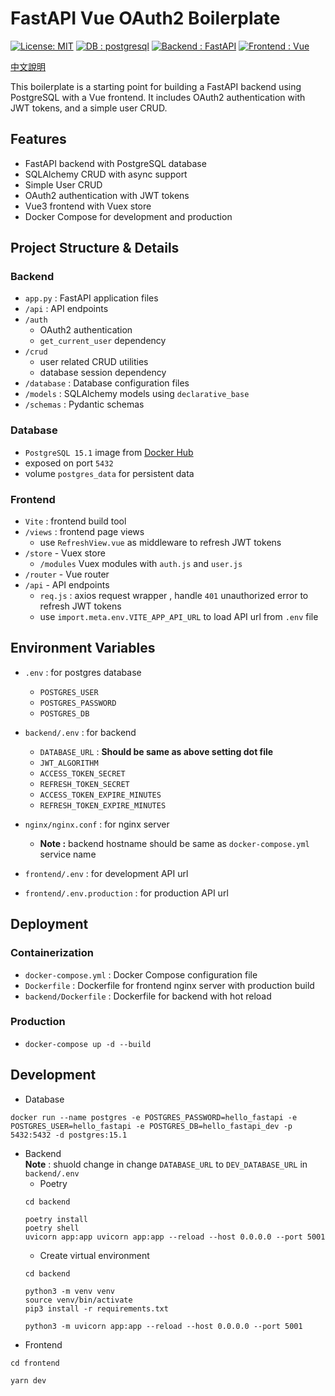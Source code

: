 # FastAPI Vue OAuth2 Boilerplate
[![License: MIT](https://img.shields.io/badge/License-MIT-yellow.svg)](https://opensource.org/licenses/MIT)
[![DB : postgresql](https://img.shields.io/badge/DB-postgresql-blue.svg)](https://www.postgresql.org/)
[![Backend : FastAPI](https://img.shields.io/badge/Backend-FastAPI-blue.svg)](https://fastapi.tiangolo.com/)
[![Frontend : Vue](https://img.shields.io/badge/Frontend-Vue-green.svg)](https://v3.vuejs.org/)

[中文說明](https://github.com/jason810496/FastAPI-Vue-OAuth2/blob/main/README_zh.md)

This boilerplate is a starting point for building a FastAPI backend using PostgreSQL with a Vue frontend. It includes OAuth2 authentication with JWT tokens, and a simple user CRUD.

## Features
- FastAPI backend with PostgreSQL database
- SQLAlchemy CRUD with async support
- Simple User CRUD
- OAuth2 authentication with JWT tokens
- Vue3 frontend with Vuex store
- Docker Compose for development and production

## Project Structure & Details
### Backend
- `app.py` : FastAPI application files
- `/api` : API endpoints
- `/auth`
    - OAuth2 authentication 
    - `get_current_user` dependency
- `/crud`
    - user related CRUD utilities
    - database session dependency
- `/database` : Database configuration files 
- `/models` : SQLAlchemy models using `declarative_base`
- `/schemas` : Pydantic schemas

### Database
- `PostgreSQL 15.1` image from [Docker Hub](https://hub.docker.com/_/postgres)
- exposed on port `5432`
- volume `postgres_data` for persistent data

### Frontend
- `Vite` : frontend build tool
-  `/views` : frontend page views
    - use `RefreshView.vue` as middleware to refresh JWT tokens
-  `/store` - Vuex store
    - `/modules` Vuex modules with `auth.js` and `user.js`
-  `/router` - Vue router
- `/api` - API endpoints
    - `req.js` : axios request wrapper , handle `401` unauthorized error to refresh JWT tokens
    - use `import.meta.env.VITE_APP_API_URL` to load API url from `.env` file

## Environment Variables
- `.env` : for postgres database
    - `POSTGRES_USER`
    - `POSTGRES_PASSWORD`
    - `POSTGRES_DB`
- `backend/.env` : for backend
    - `DATABASE_URL` : **Should be same as above setting dot file**
    - `JWT_ALGORITHM`
    - `ACCESS_TOKEN_SECRET`
    - `REFRESH_TOKEN_SECRET`
    - `ACCESS_TOKEN_EXPIRE_MINUTES`
    - `REFRESH_TOKEN_EXPIRE_MINUTES`

- `nginx/nginx.conf` : for nginx server
    - **Note :** backend hostname should be same as `docker-compose.yml` service name
- `frontend/.env` : for development API url
- `frontend/.env.production` : for production API url
    

## Deployment

### Containerization
- `docker-compose.yml` : Docker Compose configuration file
- `Dockerfile` : Dockerfile for frontend nginx server with production build
- `backend/Dockerfile` : Dockerfile for backend with hot reload

### Production
- `docker-compose up -d --build`

## Development
- Database
```
docker run --name postgres -e POSTGRES_PASSWORD=hello_fastapi -e POSTGRES_USER=hello_fastapi -e POSTGRES_DB=hello_fastapi_dev -p 5432:5432 -d postgres:15.1
```
- Backend
    <br>
    **Note** : shuold change in change `DATABASE_URL` to `DEV_DATABASE_URL` in `backend/.env`
    - Poetry
    ```
    cd backend

    poetry install
    poetry shell
    uvicorn app:app uvicorn app:app --reload --host 0.0.0.0 --port 5001
    ```
    - Create virtual environment
    ```
    cd backend

    python3 -m venv venv
    source venv/bin/activate
    pip3 install -r requirements.txt

    python3 -m uvicorn app:app --reload --host 0.0.0.0 --port 5001
    ```
- Frontend
```
cd frontend

yarn dev
```
